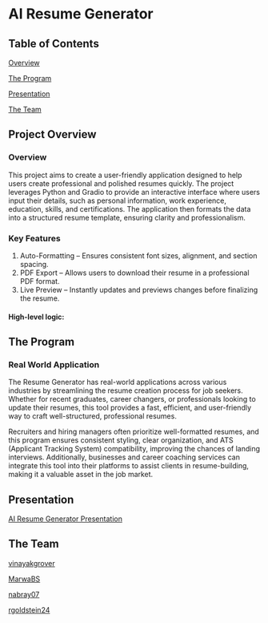 # AI Resume Generator

## Table of Contents

[Overview](#overview)

[The Program](#the-program)

[Presentation](#presentation)

[The Team](#the-team)

## Project Overview

### Overview

This project aims to create a user-friendly application designed to help users create professional and polished resumes quickly. The project leverages Python and Gradio to provide an interactive interface where users input their details, such as personal information, work experience, education, skills, and certifications. The application then formats the data into a structured resume template, ensuring clarity and professionalism.

### Key Features

1. Auto-Formatting – Ensures consistent font sizes, alignment, and section spacing.
2. PDF Export – Allows users to download their resume in a professional PDF format.
3. Live Preview – Instantly updates and previews changes before finalizing the resume.

#### High-level logic:

## The Program

### Real World Application

The Resume Generator has real-world applications across various industries by streamlining the resume creation process for job seekers. Whether for recent graduates, career changers, or professionals looking to update their resumes, this tool provides a fast, efficient, and user-friendly way to craft well-structured, professional resumes.

Recruiters and hiring managers often prioritize well-formatted resumes, and this program ensures consistent styling, clear organization, and ATS (Applicant Tracking System) compatibility, improving the chances of landing interviews. Additionally, businesses and career coaching services can integrate this tool into their platforms to assist clients in resume-building, making it a valuable asset in the job market.

## Presentation

[AI Resume Generator Presentation](https://docs.google.com/presentation/d/1dYNcGzHZJ7riSncaC3UqS4uJGNvLJwGZ/edit?usp=sharing&ouid=115049080126679246379&rtpof=true&sd=true)

## The Team

[vinayakgrover](https://github.com/vinayakgrover)

[MarwaBS](https://github.com/MarwaBS)

[nabray07](https://github.com/nabray07)

[rgoldstein24](https://github.com/rgoldstein24)
